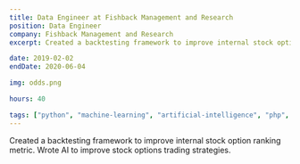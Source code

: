 ```yaml
---
title: Data Engineer at Fishback Management and Research
position: Data Engineer
company: Fishback Management and Research
excerpt: Created a backtesting framework to improve internal stock option ranking metrics. Wrote AI to improve stock options trading strategies. 

date: 2019-02-02
endDate: 2020-06-04

img: odds.png

hours: 40

tags: ["python", "machine-learning", "artificial-intelligence", "php", "mysql", "javascript", "laravel", "vuejs", "percona-db", "full-stack", "hanweck-data"]
---
```

Created a backtesting framework to improve internal stock option ranking metric. Wrote AI to improve stock options trading strategies. 